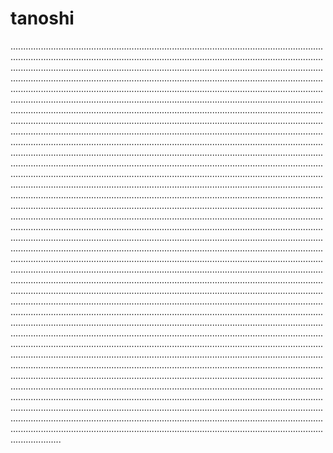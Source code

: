 # tanoshi
................................................................................................................................................................................................................................................................................................................................................................................................................................................................................................................................................................................................................................................................................................................................................................................................................................................................................................................................................................................................................................................................................................................................................................................................................................................................................................................................................................................................................................................................................................................................................................................................................................................................................................................................................................................................................................................................................................................................................................................................................................................................................................................................................................................................................................................................................................................................................................................................................................................................................................................................................................................................................................................................................................................................................................................................................................................................................................................................................................................................................................................................................................................................................................................................................................................................................................................................................................................................................................................................................................................................................................................................................................................................................................................................................................................................................................................................................................................................................................................................................................................................................................................................................................................................................................................................................................................................................................................................................................................................................................................................................................................................................................................................................................................................................................................................